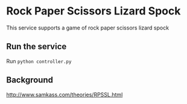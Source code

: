 # Rock Paper Scissors Lizard Spock 
This service supports a game of rock paper scissors lizard spock

## Run the service
Run `python controller.py`

## Background
http://www.samkass.com/theories/RPSSL.html